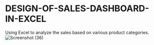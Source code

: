 # DESIGN-OF-SALES-DASHBOARD-IN-EXCEL
Using Excel to analyze the sales based on various product categories.
![Screenshot (36)](https://github.com/imdSaurabh22/DESIGN-OF-SALES-DASHBOARD-IN-EXCEL/assets/149091345/da81d9c2-d7d4-4dee-a645-687cdbbe2ee5)
